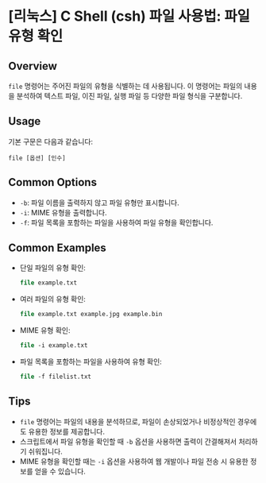 # [리눅스] C Shell (csh) 파일 사용법: 파일 유형 확인

## Overview
`file` 명령어는 주어진 파일의 유형을 식별하는 데 사용됩니다. 이 명령어는 파일의 내용을 분석하여 텍스트 파일, 이진 파일, 실행 파일 등 다양한 파일 형식을 구분합니다.

## Usage
기본 구문은 다음과 같습니다:
```
file [옵션] [인수]
```

## Common Options
- `-b`: 파일 이름을 출력하지 않고 파일 유형만 표시합니다.
- `-i`: MIME 유형을 출력합니다.
- `-f`: 파일 목록을 포함하는 파일을 사용하여 파일 유형을 확인합니다.

## Common Examples
- 단일 파일의 유형 확인:
  ```csh
  file example.txt
  ```
- 여러 파일의 유형 확인:
  ```csh
  file example.txt example.jpg example.bin
  ```
- MIME 유형 확인:
  ```csh
  file -i example.txt
  ```
- 파일 목록을 포함하는 파일을 사용하여 유형 확인:
  ```csh
  file -f filelist.txt
  ```

## Tips
- `file` 명령어는 파일의 내용을 분석하므로, 파일이 손상되었거나 비정상적인 경우에도 유용한 정보를 제공합니다.
- 스크립트에서 파일 유형을 확인할 때 `-b` 옵션을 사용하면 출력이 간결해져서 처리하기 쉬워집니다.
- MIME 유형을 확인할 때는 `-i` 옵션을 사용하여 웹 개발이나 파일 전송 시 유용한 정보를 얻을 수 있습니다.